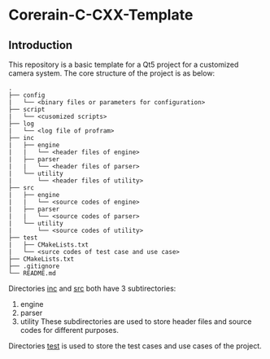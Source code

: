 # Corerain-C-CXX-Template

## Introduction

This repository is a basic template for a Qt5 project for a customized camera system. The core structure of the project is as below:

```
.
├── config
|   └── <binary files or parameters for configuration>
├── script
|   └── <cusomized scripts>
├── log
|   └── <log file of profram>
├── inc
|   ├── engine
|   |   └── <header files of engine>
|   ├── parser
|   |   └── <header files of parser>
|   └── utility
|       └── <header files of utility>
├── src
|   ├── engine
|   |   └── <source codes of engine>
|   ├── parser
|   |   └── <source codes of parser>
|   └── utility
|       └── <source codes of utility>
├── test
|   ├── CMakeLists.txt
|   └── <surce codes of test case and use case>
├── CMakeLists.txt
├── .gitignore
└── README.md
```
Directories [inc](./inc) and [src](./src) both have 3 subtirectories:
1. engine
2. parser
3. utility
These subdirectories are used to store header files and source codes for different purposes.

Directories [test](./test) is used to store the test cases and use cases of the project.
